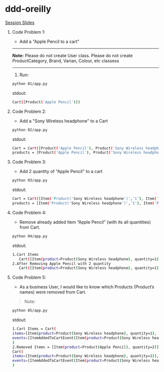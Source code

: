 # ddd-oreilly

[Session Slides](https://on24static.akamaized.net/event/43/73/19/4/rt/1/documents/resourceList1700586153020/dddbootcamp98221121700586153020.pdf)

1. Code Problem 1:

   - Add a "Apple Pencil to a cart"

   ***

   **Note:** Please do not create User class.
   Please do not create ProductCategory, Brand, Varian, Colour, etc classess

   ***

   1. Run:

   ```sh
   python 01/app.py
   ```

   stdout:

   ```sh
   Cart([Product('Apple Pencil')])
   ```

1. Code Problem 2:

   - Add a "Sony Wireless headphone" to a Cart

   ```sh
   python 02/app.py
   ```

   stdout:

   ```sh
   Cart = Cart([Product('Apple Pencil'), Product('Sony Wireless headphone')])
   products = [Product('Apple Pencil'), Product('Sony Wireless headphone')]
   ```

1. Code Problem 3:

   - Add 2 quantity of "Apple Pencil" to a cart

   ```sh
   python 03/app.py
   ```

   stdout:

   ```sh
   Cart = Cart([Item('Product('Sony Wireless headphone')','1'), Item('Product('Apple Pencil')','2')])
   products = [Item('Product('Sony Wireless headphone')','1'), Item('Product('Apple Pencil')','2')]
   ```

1. Code Problem 4:

   - Remove already added Item “Apple Pencil” (with its all quantities) from Cart.

   ```sh
   python 04/app.py
   ```

   stdout:

   ```sh
   1.Cart Items
      Cart([Item(product=Product(Sony Wireless headphone), quantity=1), Item(product=Product(Apple Pencil), quantity=2)])
   2.After Removing Apple Pencil with 2 quantity
      Cart([Item(product=Product(Sony Wireless headphone), quantity=1)])
   ```

1. Code Problem 5:

   - As a business User, I would like to know which Products (Product’s names) were removed from Cart.

   > Note:

   ```sh
   python 05/app.py
   ```

   stdout:

   ```sh
   1.Cart Items = Cart(
   items=[Item(product=Product(Sony Wireless headphone), quantity=1), Item(product=Product(Apple Pencil), quantity=2)],
   events=[ItemAddedToCartEvent(Item(product=Product(Sony Wireless headphone), quantity=1)), ItemAddedToCartEvent(Item(product=Product(Apple Pencil), quantity=2))]
   )
   2.Removed Items = [Item(product=Product(Apple Pencil), quantity=2)]
   Cart(
   items=[Item(product=Product(Sony Wireless headphone), quantity=1)],
   events=[ItemAddedToCartEvent(Item(product=Product(Sony Wireless headphone), quantity=1)), ItemAddedToCartEvent(Item(product=Product(Apple Pencil), quantity=0)), ItemRemovedFromCartEvent(Item(product=Product(Apple Pencil), quantity=2))]
   )
   ```
